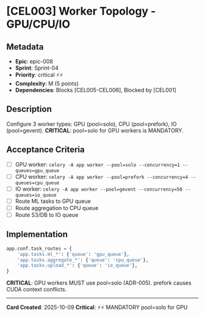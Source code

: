 # [CEL003] Worker Topology - GPU/CPU/IO

## Metadata
- **Epic**: epic-008
- **Sprint**: Sprint-04
- **Priority**: critical ⚡⚡
- **Complexity**: M (5 points)
- **Dependencies**: Blocks [CEL005-CEL006], Blocked by [CEL001]

## Description
Configure 3 worker types: GPU (pool=solo), CPU (pool=prefork), IO (pool=gevent). **CRITICAL**: pool=solo for GPU workers is MANDATORY.

## Acceptance Criteria
- [ ] GPU worker: `celery -A app worker --pool=solo --concurrency=1 --queues=gpu_queue`
- [ ] CPU worker: `celery -A app worker --pool=prefork --concurrency=4 --queues=cpu_queue`
- [ ] IO worker: `celery -A app worker --pool=gevent --concurrency=50 --queues=io_queue`
- [ ] Route ML tasks to GPU queue
- [ ] Route aggregation to CPU queue
- [ ] Route S3/DB to IO queue

## Implementation
```python
app.conf.task_routes = {
    'app.tasks.ml_*': {'queue': 'gpu_queue'},
    'app.tasks.aggregate_*': {'queue': 'cpu_queue'},
    'app.tasks.upload_*': {'queue': 'io_queue'},
}
```

**CRITICAL**: GPU workers MUST use pool=solo (ADR-005). prefork causes CUDA context conflicts.

---
**Card Created**: 2025-10-09
**Critical**: ⚡⚡ MANDATORY pool=solo for GPU
